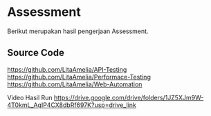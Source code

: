 # Assessment

Berikut merupakan hasil pengerjaan Assessment.

## Source Code
https://github.com/LitaAmelia/API-Testing
https://github.com/LitaAmelia/Performace-Testing
https://github.com/LitaAmelia/Web-Automation

Video Hasil Run
https://drive.google.com/drive/folders/1JZ5XJm9W-4T0kmL_AqIP4CX8dbRf697K?usp=drive_link
